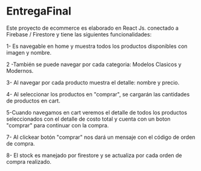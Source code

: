 # EntregaFinal
Este proyecto de ecommerce es elaborado en React Js. conectado a Firebase / Firestore y tiene las siguientes funcionalidades:

1- Es navegable en home y muestra todos los productos disponibles con imagen y nombre.

2 -También se puede navegar por cada categoria: Modelos Clasicos y Modernos.

3- Al navegar por cada producto muestra el detalle: nombre y precio.

4- Al seleccionar los productos en "comprar", se cargarán las cantidades de productos en cart.

5-Cuando navegamos en cart veremos el detalle de todos los productos seleccionados con el detalle de costo total y cuenta con un boton "comprar" para continuar con la compra.

7- Al clickear botón "comprar" nos dará un mensaje con el código de orden de compra.

8- El stock es manejado por firestore y se actualiza por cada orden de compra realizado.

